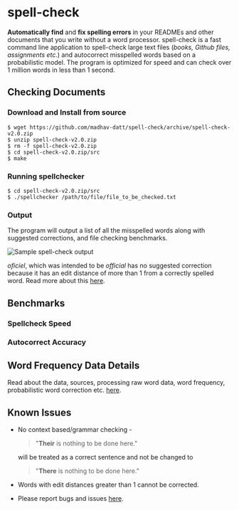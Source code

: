 # spell-check
**Automatically find** and **fix spelling errors** in your READMEs and other documents that you write without a word processor. spell-check is a fast command line application to spell-check large text files (_books, Github files, assignments etc._) and autocorrect misspelled words based on a probabilistic model. The program is optimized for speed and can check over 1 million words in less than 1 second.

## Checking Documents
### Download and Install from source

    $ wget https://github.com/madhav-datt/spell-check/archive/spell-check-v2.0.zip
    $ unzip spell-check-v2.0.zip
    $ rm -f spell-check-v2.0.zip
    $ cd spell-check-v2.0.zip/src
    $ make

### Running spellchecker

    $ cd spell-check-v2.0.zip/src
    $ ./spellchecker /path/to/file/file_to_be_checked.txt
    
### Output
    
The program will output a list of all the misspelled words along with suggested corrections, and file checking benchmarks.

![Sample spell-check output](https://github.com/madhav-datt/spell-check/blob/master/resources/output.png)

_oficiel_, which was intended to be _official_ has no suggested correction because it has an edit distance of more than 1 from a correctly spelled word. Read more about this [here](https://github.com/madhav-datt/spell-check/blob/master/autocorrect-lib/AUTOCORR-lib.md).

## Benchmarks
### Spellcheck Speed

### Autocorrect Accuracy

## Word Frequency Data Details

Read about the data, sources, processing raw word data, word frequency, probabilistic word correction etc. [here](https://github.com/madhav-datt/spell-check/blob/master/autocorrect-lib/AUTOCORR-lib.md).

## Known Issues

* No context based/grammar checking - 

    > "**Their** is nothing to be done here."

    will be treated as a correct sentence and not be changed to

    > "**There** is nothing to be done here."

* Words with edit distances greater than 1 cannot be corrected.
* Please report bugs and issues [here](https://github.com/madhav-datt/spell-check/issues).
